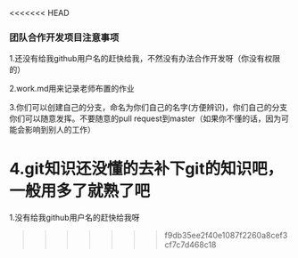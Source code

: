 <<<<<<< HEAD
### 团队合作开发项目注意事项

1.还没有给我github用户名的赶快给我，不然没有办法合作开发呀（你没有权限的）

2.work.md用来记录老师布置的作业

3.你们可以创建自己的分支，命名为你们自己的名字(方便辨识)，你们自己的分支你们可以随意发挥。不要随意的pull request到master（如果你不懂的话，因为可能会影响到别人的工作）

4.git知识还没懂的去补下git的知识吧，一般用多了就熟了吧
=======
1.没有给我github用户名的赶快给我呀
>>>>>>> f9db35ee2f40e1087f2260a8cef3cf7c7d468c18
